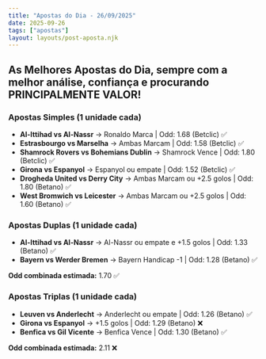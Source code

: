 ```yaml
---
title: "Apostas do Dia - 26/09/2025"
date: 2025-09-26
tags: ["apostas"]
layout: layouts/post-aposta.njk
---
```


## As Melhores Apostas do Dia, sempre com a melhor análise, confiança e procurando PRINCIPALMENTE VALOR!

### Apostas Simples (1 unidade cada)

- **Al-Ittihad vs Al-Nassr** → Ronaldo Marca | Odd: 1.68 (Betclic) ✅
- **Estrasbourgo vs Marselha** → Ambas Marcam | Odd: 1.58 (Betclic) ✅
- **Shamrock Rovers vs Bohemians Dublin** → Shamrock Vence | Odd: 1.80 (Betclic) ✅
- **Girona vs Espanyol** → Espanyol ou empate | Odd: 1.52 (Betclic) ✅
- **Drogheda United vs Derry City** → Ambas Marcam ou +2.5 golos | Odd: 1.80 (Betano) ✅
- **West Bromwich vs Leicester** → Ambas Marcam ou +2.5 golos | Odd: 1.60 (Betano) ✅ 


### Apostas Duplas (1 unidade cada)

- **Al-Ittihad vs Al-Nassr** → Al-Nassr ou empate e +1.5 golos | Odd: 1.33 (Betano) ✅
- **Bayern vs Werder Bremen** → Bayern Handicap -1 | Odd: 1.28 (Betano) ✅

**Odd combinada estimada:** 1.70 ✅


### Apostas Triplas (1 unidade cada)

- **Leuven vs Anderlecht** → Anderlecht ou empate | Odd: 1.26 (Betano) ✅
- **Girona vs Espanyol** → +1.5 golos | Odd: 1.29 (Betano) ❌
- **Benfica vs Gil Vicente** → Benfica Vence | Odd: 1.30 (Betano) ✅

**Odd combinada estimada:** 2.11 ❌